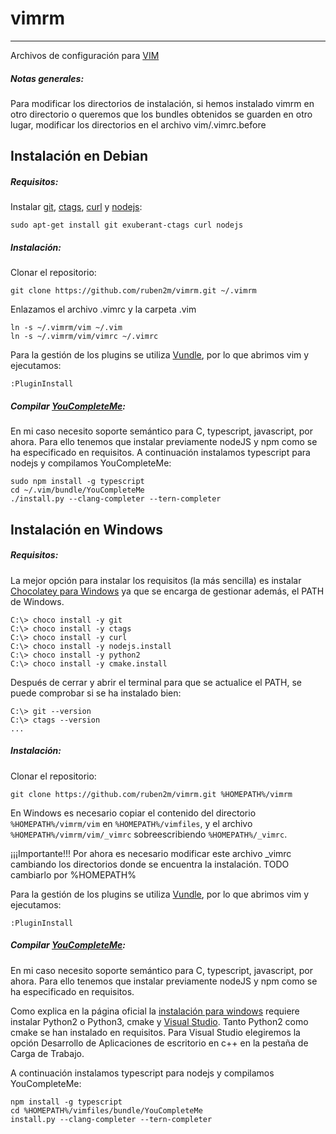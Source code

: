 # vimrm
---

Archivos de configuración para [VIM](http://www.vim.org/)

##### Notas generales:
Para modificar los directorios de instalación, si hemos instalado vimrm en otro directorio o queremos que los bundles obtenidos se guarden en otro lugar, modificar los directorios en el archivo vim/.vimrc.before

## Instalación en Debian

##### Requisitos:
Instalar [git](https://git-scm.com/book/es/v1/Empezando-Instalando-Git#Instalando-en-Linux), [ctags](http://ctags.sourceforge.net/), [curl](https://curl.haxx.se/) y [nodejs](https://nodejs.org/es/):
```
sudo apt-get install git exuberant-ctags curl nodejs
```

##### Instalación:
Clonar el repositorio:
```
git clone https://github.com/ruben2m/vimrm.git ~/.vimrm
```

Enlazamos el archivo .vimrc y la carpeta .vim
```
ln -s ~/.vimrm/vim ~/.vim
ln -s ~/.vimrm/vim/vimrc ~/.vimrc
```

Para la gestión de los plugins se utiliza [Vundle](https://github.com/VundleVim/Vundle.vim), por lo que abrimos vim y ejecutamos:
```
:PluginInstall
```

##### Compilar [YouCompleteMe](https://github.com/Valloric/YouCompleteMe):
En mi caso necesito soporte semántico para C, typescript, javascript, por ahora. Para ello tenemos que instalar previamente nodeJS y npm como se ha especificado en requisitos. A continuación instalamos typescript para nodejs y compilamos YouCompleteMe: 
```
sudo npm install -g typescript
cd ~/.vim/bundle/YouCompleteMe
./install.py --clang-completer --tern-completer
```

## Instalación en Windows

##### Requisitos:
La mejor opción para instalar los requisitos (la más sencilla) es instalar [Chocolatey para Windows](https://chocolatey.org/) ya que se encarga de gestionar además, el PATH de Windows.
```
C:\> choco install -y git
C:\> choco install -y ctags
C:\> choco install -y curl
C:\> choco install -y nodejs.install
C:\> choco install -y python2
C:\> choco install -y cmake.install
```
Después de cerrar y abrir el terminal para que se actualice el PATH, se puede comprobar si se ha instalado bien:
```
C:\> git --version
C:\> ctags --version
...
```

##### Instalación:
Clonar el repositorio:
```
git clone https://github.com/ruben2m/vimrm.git %HOMEPATH%/vimrm
```

En Windows es necesario copiar el contenido del directorio `%HOMEPATH%/vimrm/vim` en `%HOMEPATH%/vimfiles`, y el archivo `%HOMEPATH%/vimrm/vim/_vimrc` sobreescribiendo `%HOMEPATH%/_vimrc`.

¡¡¡Importante!!! Por ahora es necesario modificar este archivo _vimrc cambiando los directorios donde se encuentra la instalación. TODO cambiarlo por %HOMEPATH%

Para la gestión de los plugins se utiliza [Vundle](https://github.com/VundleVim/Vundle.vim), por lo que abrimos vim y ejecutamos:
```
:PluginInstall
```

##### Compilar [YouCompleteMe](https://github.com/Valloric/YouCompleteMe):
En mi caso necesito soporte semántico para C, typescript, javascript, por ahora. Para ello tenemos que instalar previamente nodeJS y npm como se ha especificado en requisitos. 

Como explica en la página oficial la [instalación para windows](https://github.com/Valloric/YouCompleteMe#windows) requiere instalar Python2 o Python3, cmake y [Visual Studio](https://www.visualstudio.com/downloads/). Tanto Python2 como cmake se han instalado en requisitos. Para Visual Studio elegiremos la opción Desarrollo de Aplicaciones de escritorio en c++ en la pestaña de Carga de Trabajo.

A continuación instalamos typescript para nodejs y compilamos YouCompleteMe: 
```
npm install -g typescript
cd %HOMEPATH%/vimfiles/bundle/YouCompleteMe
install.py --clang-completer --tern-completer
```
